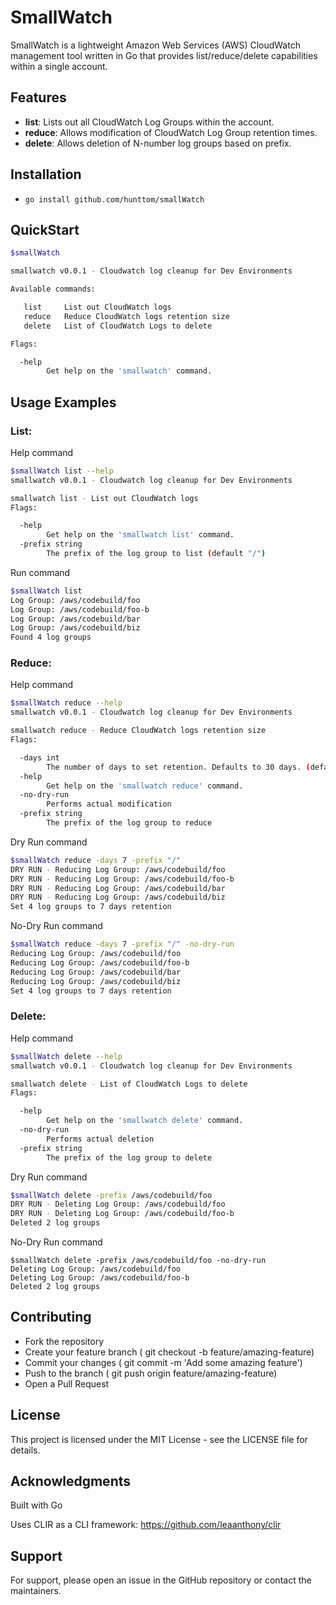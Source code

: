 # SmallWatch
SmallWatch is a lightweight Amazon Web Services (AWS) CloudWatch management tool written in Go that provides list/reduce/delete capabilities within a single account.

## Features
* __list__: Lists out all CloudWatch Log Groups within the account.
* __reduce__: Allows modification of CloudWatch Log Group retention times.
* __delete__: Allows deletion of N-number log groups based on prefix.

## Installation
*  `go install github.com/hunttom/smallWatch`

## QuickStart
```bash
$smallWatch

smallwatch v0.0.1 - Cloudwatch log cleanup for Dev Environments

Available commands:

   list     List out CloudWatch logs 
   reduce   Reduce CloudWatch logs retention size 
   delete   List of CloudWatch Logs to delete 

Flags:

  -help
    	Get help on the 'smallwatch' command.
```

## Usage Examples
### List:

Help command
```bash
$smallWatch list --help
smallwatch v0.0.1 - Cloudwatch log cleanup for Dev Environments

smallwatch list - List out CloudWatch logs
Flags:

  -help
        Get help on the 'smallwatch list' command.
  -prefix string
        The prefix of the log group to list (default "/")
```

Run command
```bash
$smallWatch list
Log Group: /aws/codebuild/foo
Log Group: /aws/codebuild/foo-b
Log Group: /aws/codebuild/bar
Log Group: /aws/codebuild/biz
Found 4 log groups
```

### Reduce:
Help command
```bash
$smallWatch reduce --help
smallwatch v0.0.1 - Cloudwatch log cleanup for Dev Environments

smallwatch reduce - Reduce CloudWatch logs retention size
Flags:

  -days int
        The number of days to set retention. Defaults to 30 days. (default 30)
  -help
        Get help on the 'smallwatch reduce' command.
  -no-dry-run
        Performs actual modification
  -prefix string
        The prefix of the log group to reduce
```

Dry Run command
```bash
$smallWatch reduce -days 7 -prefix "/"
DRY RUN - Reducing Log Group: /aws/codebuild/foo
DRY RUN - Reducing Log Group: /aws/codebuild/foo-b
DRY RUN - Reducing Log Group: /aws/codebuild/bar
DRY RUN - Reducing Log Group: /aws/codebuild/biz
Set 4 log groups to 7 days retention
```

No-Dry Run command
```bash
$smallWatch reduce -days 7 -prefix "/" -no-dry-run
Reducing Log Group: /aws/codebuild/foo
Reducing Log Group: /aws/codebuild/foo-b
Reducing Log Group: /aws/codebuild/bar
Reducing Log Group: /aws/codebuild/biz
Set 4 log groups to 7 days retention
```

### Delete:
Help command
```bash
$smallWatch delete --help
smallwatch v0.0.1 - Cloudwatch log cleanup for Dev Environments

smallwatch delete - List of CloudWatch Logs to delete
Flags:

  -help
        Get help on the 'smallwatch delete' command.
  -no-dry-run
        Performs actual deletion
  -prefix string
        The prefix of the log group to delete
```

Dry Run command
```bash
$smallWatch delete -prefix /aws/codebuild/foo
DRY RUN - Deleting Log Group: /aws/codebuild/foo
DRY RUN - Deleting Log Group: /aws/codebuild/foo-b
Deleted 2 log groups
```

No-Dry Run command
```
$smallWatch delete -prefix /aws/codebuild/foo -no-dry-run
Deleting Log Group: /aws/codebuild/foo
Deleting Log Group: /aws/codebuild/foo-b
Deleted 2 log groups
```

## Contributing
* Fork the repository
* Create your feature branch ( git checkout -b feature/amazing-feature)
* Commit your changes ( git commit -m 'Add some amazing feature')
* Push to the branch ( git push origin feature/amazing-feature)
* Open a Pull Request

## License
This project is licensed under the MIT License - see the LICENSE file for details.

## Acknowledgments
Built with Go

Uses CLIR as a CLI framework: https://github.com/leaanthony/clir

## Support
For support, please open an issue in the GitHub repository or contact the maintainers.